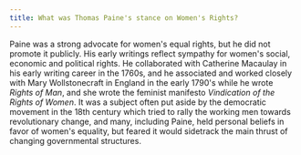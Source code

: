 ```yaml
---
title: What was Thomas Paine's stance on Women's Rights?
---
```


   Paine was a strong advocate for women's equal rights, but he did not
   promote it publicly. His early writings reflect sympathy for women's
   social, economic and political rights. He collaborated with Catherine Macaulay in his early writing career in the 1760s, and he associated and worked closely
   with Mary Wollstonecraft in England in the early 1790's while he wrote
   *Rights of Man*, and she wrote the feminist manifesto *Vindication of the
   Rights of Women*. It was a subject often put aside by the democratic
   movement in the 18th century which tried to rally the working men towards
   revolutionary change, and many, including Paine, held personal beliefs in
   favor of women's equality, but feared it would sidetrack the main thrust
   of changing governmental structures.
